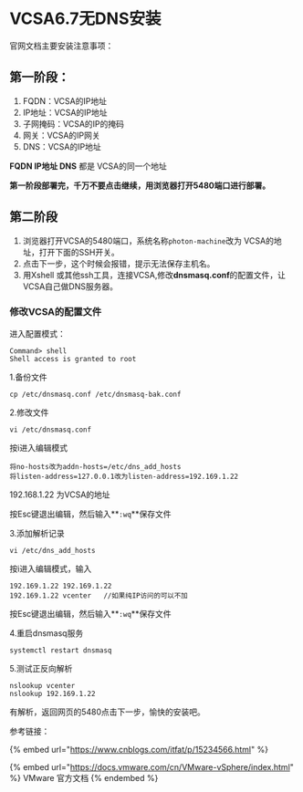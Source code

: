 # VCSA6.7无DNS安装

官网文档主要安装注意事项：

## 第一阶段：

1. FQDN：VCSA的IP地址
2. IP地址：VCSA的IP地址
3. 子网掩码：VCSA的IP的掩码
4. 网关：VCSA的IP网关
5. DNS：VCSA的IP地址

**FQDN IP地址 DNS** 都是 VCSA的同一个地址

**第一阶段部署完，千万不要点击继续，用浏览器打开5480端口进行部署。**

## 第二阶段

1. 浏览器打开VCSA的5480端口，系统名称`photon-machine`改为 VCSA的地址，打开下面的SSH开关。
2. 点击下一步，这个时候会报错，提示无法保存主机名。
3. 用Xshell 或其他ssh工具，连接VCSA,修改**dnsmasq.conf**的配置文件，让VCSA自己做DNS服务器。

### 修改VCSA的配置文件

进入配置模式：

```
Command> shell
Shell access is granted to root
```

1.备份文件

```
cp /etc/dnsmasq.conf /etc/dnsmasq-bak.conf
```

2.修改文件

```
vi /etc/dnsmasq.conf 
```

按i进入编辑模式

```
将no-hosts改为addn-hosts=/etc/dns_add_hosts
将listen-address=127.0.0.1改为listen-address=192.169.1.22
```

192.168.1.22 为VCSA的地址

按Esc键退出编辑，然后输入**`:wq`**保存文件

3.添加解析记录

```
vi /etc/dns_add_hosts 
```

按i进入编辑模式，输入

```
192.169.1.22 192.169.1.22
192.169.1.22 vcenter   //如果纯IP访问的可以不加
```

按Esc键退出编辑，然后输入**`:wq`**保存文件

4.重启dnsmasq服务

```
systemctl restart dnsmasq
```

5.测试正反向解析

```
nslookup vcenter  
nslookup 192.169.1.22
```

有解析，返回网页的5480点击下一步，愉快的安装吧。



参考链接：

{% embed url="https://www.cnblogs.com/itfat/p/15234566.html" %}

{% embed url="https://docs.vmware.com/cn/VMware-vSphere/index.html" %}
VMware 官方文档
{% endembed %}
